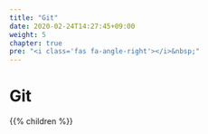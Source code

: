 ```yaml
---
title: "Git"
date: 2020-02-24T14:27:45+09:00
weight: 5
chapter: true
pre: "<i class='fas fa-angle-right'></i>&nbsp;"
---
```


# Git

{{% children %}}
